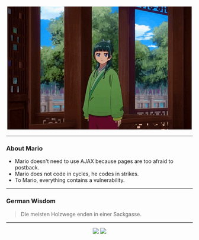 <p align="center">
  <img src="assets/maomao.gif" />
</p>

---

### About Mario
- Mario doesn't need to use AJAX because pages are too afraid to postback.
- Mario does not code in cycles, he codes in strikes.
- To Mario, everything contains a vulnerability.

---

### German Wisdom
> Die meisten Holzwege enden in einer Sackgasse.

---

<p align="center">
  <a>
    <img height="180em" src="https://github-readme-stats-eight-theta.vercel.app/api?username=Torfkopp&show_icons=true&theme=dark&include_all_commits=true&count_private=true"/>
  </a>
  <a href="https://github.com/Torfkopp?tab=repositories">
    <img height="180em" src="https://github-readme-stats-eight-theta.vercel.app/api/top-langs/?username=torfkopp&layout=compact&theme=dark&langs_count=8&hide=java"/>
  </a>
</p>
